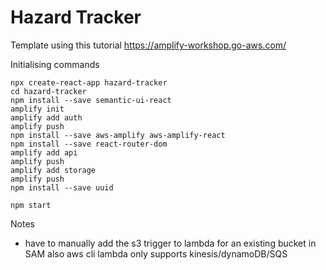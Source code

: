 # Hazard Tracker

Template using this tutorial 
https://amplify-workshop.go-aws.com/

Initialising commands
```
npx create-react-app hazard-tracker
cd hazard-tracker
npm install --save semantic-ui-react
amplify init
amplify add auth
amplify push
npm install --save aws-amplify aws-amplify-react
npm install --save react-router-dom
amplify add api
amplify push
amplify add storage
amplify push
npm install --save uuid
```

`npm start`

Notes
- have to manually add the s3 trigger to lambda for an existing bucket in SAM also aws cli lambda only supports kinesis/dynamoDB/SQS


